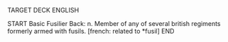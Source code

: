 TARGET DECK
ENGLISH

START
Basic
Fusilier
Back: n. Member of any of several british regiments formerly armed with fusils. [french: related to *fusil]
END
